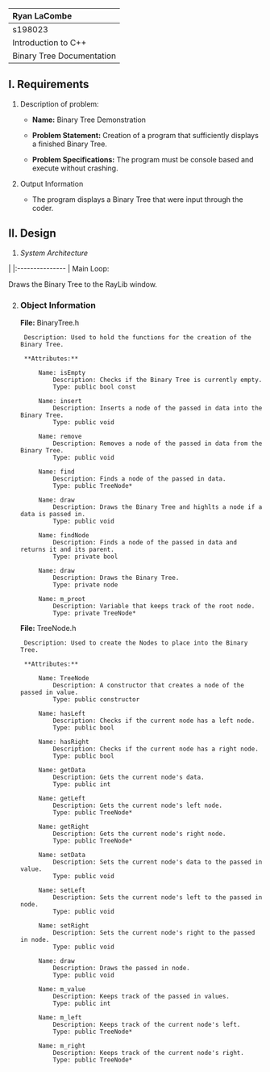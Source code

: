 | Ryan LaCombe |
|:---       |
| s198023 |
| Introduction to C++ |
| Binary Tree Documentation |

## I. Requirements

1. Description of problem:
    - **Name:** Binary Tree Demonstration

    - **Problem Statement:** Creation of a program that sufficiently displays a finished Binary Tree.

    - **Problem Specifications:** The program must be console based and execute without crashing.

2. Output Information
    - The program displays a Binary Tree that were input through the coder.

## II. Design

1. _System Architecture_

|
|:--------------- |
Main Loop:

Draws the Binary Tree to the RayLib window.

2. ### Object Information

    **File:** BinaryTree.h

        Description: Used to hold the functions for the creation of the Binary Tree.

        **Attributes:**

            Name: isEmpty
                Description: Checks if the Binary Tree is currently empty.
                Type: public bool const

            Name: insert
                Description: Inserts a node of the passed in data into the Binary Tree.
                Type: public void

            Name: remove
                Description: Removes a node of the passed in data from the Binary Tree.
                Type: public void

            Name: find
                Description: Finds a node of the passed in data.
                Type: public TreeNode*

            Name: draw
                Description: Draws the Binary Tree and highlts a node if a data is passed in.
                Type: public void

            Name: findNode
                Description: Finds a node of the passed in data and returns it and its parent.
                Type: private bool

            Name: draw
                Description: Draws the Binary Tree.
                Type: private node

            Name: m_proot
                Description: Variable that keeps track of the root node.
                Type: private TreeNode*

    **File:** TreeNode.h

        Description: Used to create the Nodes to place into the Binary Tree.

        **Attributes:**

            Name: TreeNode
                Description: A constructor that creates a node of the passed in value.
                Type: public constructor

            Name: hasLeft
                Description: Checks if the current node has a left node.
                Type: public bool

            Name: hasRight
                Description: Checks if the current node has a right node.
                Type: public bool

            Name: getData
                Description: Gets the current node's data.
                Type: public int

            Name: getLeft
                Description: Gets the current node's left node.
                Type: public TreeNode*

            Name: getRight
                Description: Gets the current node's right node.
                Type: public TreeNode*

            Name: setData
                Description: Sets the current node's data to the passed in value.
                Type: public void

            Name: setLeft
                Description: Sets the current node's left to the passed in node.
                Type: public void

            Name: setRight
                Description: Sets the current node's right to the passed in node.
                Type: public void

            Name: draw
                Description: Draws the passed in node.
                Type: public void

            Name: m_value
                Description: Keeps track of the passed in values.
                Type: public int

            Name: m_left
                Description: Keeps track of the current node's left.
                Type: public TreeNode*

            Name: m_right
                Description: Keeps track of the current node's right.
                Type: public TreeNode*